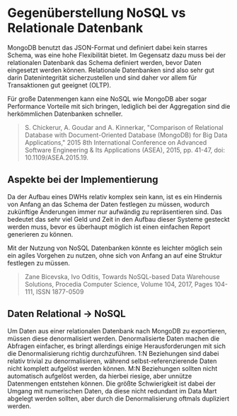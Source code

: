 # Gegenüberstellung NoSQL vs Relationale Datenbank

MongoDB benutzt das JSON-Format und definiert dabei kein starres Schema, was eine hohe Flexibilität bietet. 
Im Gegensatz dazu muss bei der relationalen Datenbank das Schema definiert werden, bevor Daten eingesetzt werden können.
Relationale Datenbanken sind also sehr gut darin Datenintegrität sicherzustellen und sind daher vor allem für Transaktionen gut geeignet (OLTP).

Für große Datenmengen kann eine NoSQL wie MongoDB aber sogar Performance Vorteile mit sich bringen, 
lediglich bei der Aggregation sind die herkömmlichen Datenbanken schneller. 
> S. Chickerur, A. Goudar and A. Kinnerkar, "Comparison of Relational Database with Document-Oriented Database (MongoDB) for Big Data Applications," 2015 8th International Conference on Advanced Software Engineering & Its Applications (ASEA), 2015, pp. 41-47, doi: 10.1109/ASEA.2015.19.

## Aspekte bei der Implementierung
Da der Aufbau eines DWHs relativ komplex sein kann, ist es ein Hindernis von Anfang an das Schema der Daten festlegen zu müssen, 
wodurch zukünftige Änderungen immer nur aufwändig zu repräsentieren sind. 
Das bedeutet das sehr viel Geld und Zeit in den Aufbau dieser Systeme gesteckt werden muss, 
bevor es überhaupt möglich ist einen einfachen Report generieren zu können.

Mit der Nutzung von NoSQL Datenbanken könnte es leichter möglich sein ein agiles Vorgehen zu nutzen, 
ohne sich von Anfang an auf eine Struktur festlegen zu müssen.

> Zane Bicevska, Ivo Oditis, Towards NoSQL-based Data Warehouse Solutions, Procedia Computer Science, Volume 104, 2017, Pages 104-111, ISSN 1877-0509
 
## Daten Relational -> NoSQL
Um Daten aus einer relationalen Datenbank nach MongoDB zu exportieren, müssen diese denormalisiert werden.
Denormalisierte Daten machen die Abfragen einfacher, es bringt allerdings einige Herausforderungen mit sich die Denormalisierung richtig durchzuführen.
1:N Beziehungen sind dabei relativ trivial zu denormalisieren, während selbst-referenzierende Daten nicht komplett aufgelöst werden können.
M:N Beziehungen sollten nicht automatisch aufgelöst werden, da hierbei riesige, aber unnütze Datenmengen entstehen können.
Die größte Schwierigkeit ist dabei der Umgang mit numerischen Daten, da diese nicht redundant im Data Mart abgelegt werden sollten, 
aber durch die Denormalisierung oftmals dupliziert werden.
